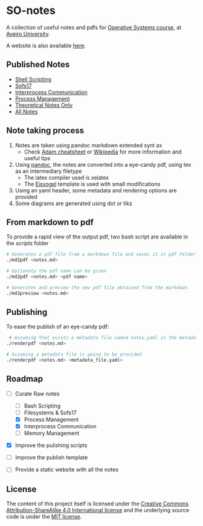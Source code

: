 # SO-notes
A collection of useful notes and pdfs for [Operative Systems course](http://www.ua.pt/deti/uc/2851), at [Aveiro University](https://www.ua.pt/).

A website is also available [here](https://k3rn3l-pan1c.github.io/SO-notes/).

## Published Notes
- [Shell Scripting](pdf/Shell_Scripting.pdf)
- [Sofs17](pdf/sofs17_Book.pdf)
- [Interprocess Communication](pdf/IPC_Book.pdf)
- [Process Management](pdf/PM_Book.pdf)
- [Theoretical Notes Only](pdf/Theoretical_SO_Book.pdf)
- [All Notes](pdf/SO_Book.pdf)

## Note taking process
 1. Notes are taken using pandoc markdown extended synt ax
	- Check [Adam cheatsheet](https://github.com/adam-p/markdown-here/wiki/Markdown-Cheatsheet) or [Wikipedia](https://en.wikipedia.org/wiki/Markdown) for more information and useful tips
2. Using [pandoc](https://pandoc.org/), the notes are converted into a eye-candy pdf, using tex as an intermediary filetype
	- The latex compiler used is xelatex
	- The [Eisvogel](https://github.com/Wandmalfarbe/pandoc-latex-template) template is used with small modifications
3. Using an yaml header, some metadata and rendering options are provided
4. Some diagrams are generated using dot or tikz

## From markdown to pdf
To provide a rapid view of the output pdf, two bash script are available in the _scripts_ folder
```bash
# Generates a pdf file from a markdown file and saves it in pdf folder
./md2pdf <notes.md>

# Optionaly the pdf name can be given
./md2pdf <notes.md> <pdf name>

# Generates and preview the new pdf file obtained from the markdown
./md2preview <notes.md>

```
 
## Publishing
To ease the publish of an eye-candy pdf:
```bash
 # Assuming that exists a metadata file named notes.yaml in the metadata folder
./renderpdf <notes.md>

# Assuming a metadata file is going to be provided
./renderpdf <notes.md> <metadata_file.yaml>

```
	
## Roadmap

- [ ] Curate Raw notes
	- [ ] Bash Scripting 
	- [ ] Filesystems & Sofs17
	- [X] Process Management
	- [X] Interprocess Communication 
	- [ ] Memory Management
- [X] Improve the pulishing scripts
- [ ] Improve the publish template
- [ ] Provide a static website with all the notes


## License
The content of this project itself is licensed under the [Creative Commons Attribution-ShareAlike 4.0 International license](https://creativecommons.org/licenses/by-sa/4.0/) and the underlying source code is under the [MIT license](https://opensource.org/licenses/mit-license.php).

